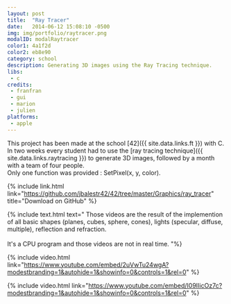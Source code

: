 ```yaml
---
layout: post
title:  "Ray Tracer"
date:   2014-06-12 15:08:10 -0500
img: img/portfolio/raytracer.png
modalID: modalRaytracer
color1: 4a1f2d
color2: eb8e90
category: school
description: Generating 3D images using the Ray Tracing technique.
libs:
 - c
credits:
 - franfran
 - gui
 - marion
 - julien
platforms:
 - apple
---
```

This project has been made at the school [42]({{ site.data.links.ft }}) with C.<br/>
In two weeks every student had to use the [ray tracing technique]({{ site.data.links.raytracing }}) to generate 3D images, followed by a month with a team of four people.<br/>
Only one function was provided : SetPixel(x, y, color).

{% include link.html link="https://github.com/jbalestr42/42/tree/master/Graphics/ray_tracer" title="Download on GitHub" %}

{% include text.html text="
Those videos are the result of the implemention of all basic shapes (planes, cubes, sphere, cones), lights (specular, diffuse, multiple), reflection and refraction.<br/>
<br/>
It's a CPU program and those videos are not in real time.
"%}

{% include video.html link="https://www.youtube.com/embed/2uVwTu24wgA?modestbranding=1&autohide=1&showinfo=0&controls=1&rel=0" %}

{% include video.html link="https://www.youtube.com/embed/I09IIicOz7c?modestbranding=1&autohide=1&showinfo=0&controls=1&rel=0" %}
